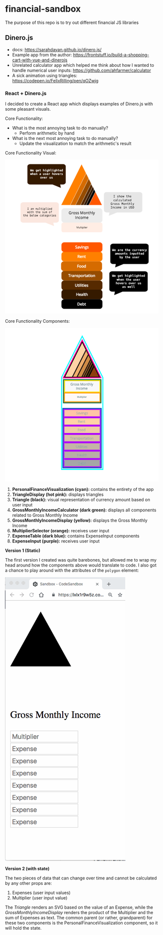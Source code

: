 # financial-sandbox
The purpose of this repo is to try out different financial JS libraries

## Dinero.js
- docs: <a href="https://sarahdayan.github.io/dinero.js/" target="_blank">https://sarahdayan.github.io/dinero.js/</a>
- Example app from the author: https://frontstuff.io/build-a-shopping-cart-with-vue-and-dinerojs
- Unrelated calculator app which helped me think about how I wanted to handle numerical user inputs: <a href="https://github.com/ahfarmer/calculator" target="_blank">https://github.com/ahfarmer/calculator</a>
- A sick animation using triangles: <a href="https://codepen.io/FelixRilling/pen/qOZwjg" target="_blank">https://codepen.io/FelixRilling/pen/qOZwjg</a>

### React + Dinero.js
I decided to create a React app which displays examples of Dinero.js with some pleasant visuals.

Core Functionality:

- What is the most annoying task to do manually?
  - Perform arithmetic by hand
- What is the next most annoying task to do manually?
  - Update the visualization to match the arithmetic's result

Core Functionality Visual:

<img src="PersonalFinanceAppMockUp.png"/>

Core Functionality Components:

<img src="PersonalFinanceAppComponents.png" />

1. <strong>PersonalFinanceVisualization (cyan):</strong> contains the entirety of the app
2. <strong>TriangleDisplay (hot pink):</strong> displays triangles
3. <strong>Triangle (black):</strong> visual representation of currency amount based on user input
4. <strong>GrossMonthlyIncomeCalculator (dark green):</strong> displays all components related to Gross Monthly Income
5. <strong>GrossMonthlyIncomeDisplay (yellow):</strong> displays the Gross Monthly Income
6. <strong>MultiplierSelector (orange):</strong> receives user input
7. <strong>ExpenseTable (dark blue):</strong> contains ExpenseInput components
8. <strong>ExpenseInput (purple):</strong> receives user input

<strong>Version 1 (Static)</strong>

The first version I created was quite barebones, but allowed me to wrap my head around how the components above would translate to code. I also got a chance to play around with the attributes of the `polygon` element:

<img src="Version1.gif" />

<strong>Version 2 (with state)</strong>

The two pieces of data that can change over time and cannot be calculated by any other props are:

1. Expenses (user input values)
2. Multiplier (user input value)

The <em>Triangle</em> renders an SVG based on the value of an Expense, while the <em>GrossMonthlyIncomeDisplay</em> renders the product of the Multiplier and the sum of Expenses as text. The common parent (or rather, grandparent) for these two components is the PersonalFinanceVisualization component, so it will hold the state.

